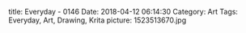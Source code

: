 title: Everyday - 0146
Date: 2018-04-12 06:14:30
Category: Art
Tags: Everyday, Art, Drawing, Krita
picture: 1523513670.jpg
